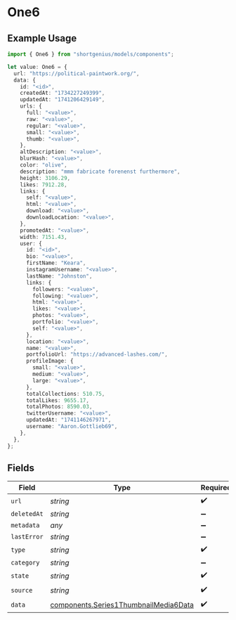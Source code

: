 # One6

## Example Usage

```typescript
import { One6 } from "shortgenius/models/components";

let value: One6 = {
  url: "https://political-paintwork.org/",
  data: {
    id: "<id>",
    createdAt: "1734227249399",
    updatedAt: "1741206429149",
    urls: {
      full: "<value>",
      raw: "<value>",
      regular: "<value>",
      small: "<value>",
      thumb: "<value>",
    },
    altDescription: "<value>",
    blurHash: "<value>",
    color: "olive",
    description: "mmm fabricate forenenst furthermore",
    height: 3106.29,
    likes: 7912.28,
    links: {
      self: "<value>",
      html: "<value>",
      download: "<value>",
      downloadLocation: "<value>",
    },
    promotedAt: "<value>",
    width: 7151.43,
    user: {
      id: "<id>",
      bio: "<value>",
      firstName: "Keara",
      instagramUsername: "<value>",
      lastName: "Johnston",
      links: {
        followers: "<value>",
        following: "<value>",
        html: "<value>",
        likes: "<value>",
        photos: "<value>",
        portfolio: "<value>",
        self: "<value>",
      },
      location: "<value>",
      name: "<value>",
      portfolioUrl: "https://advanced-lashes.com/",
      profileImage: {
        small: "<value>",
        medium: "<value>",
        large: "<value>",
      },
      totalCollections: 510.75,
      totalLikes: 9655.17,
      totalPhotos: 8590.03,
      twitterUsername: "<value>",
      updatedAt: "1741146267971",
      username: "Aaron.Gottlieb69",
    },
  },
};
```

## Fields

| Field                                                                                          | Type                                                                                           | Required                                                                                       | Description                                                                                    |
| ---------------------------------------------------------------------------------------------- | ---------------------------------------------------------------------------------------------- | ---------------------------------------------------------------------------------------------- | ---------------------------------------------------------------------------------------------- |
| `url`                                                                                          | *string*                                                                                       | :heavy_check_mark:                                                                             | N/A                                                                                            |
| `deletedAt`                                                                                    | *string*                                                                                       | :heavy_minus_sign:                                                                             | N/A                                                                                            |
| `metadata`                                                                                     | *any*                                                                                          | :heavy_minus_sign:                                                                             | N/A                                                                                            |
| `lastError`                                                                                    | *string*                                                                                       | :heavy_minus_sign:                                                                             | N/A                                                                                            |
| `type`                                                                                         | *string*                                                                                       | :heavy_check_mark:                                                                             | N/A                                                                                            |
| `category`                                                                                     | *string*                                                                                       | :heavy_minus_sign:                                                                             | N/A                                                                                            |
| `state`                                                                                        | *string*                                                                                       | :heavy_check_mark:                                                                             | N/A                                                                                            |
| `source`                                                                                       | *string*                                                                                       | :heavy_check_mark:                                                                             | N/A                                                                                            |
| `data`                                                                                         | [components.Series1ThumbnailMedia6Data](../../models/components/series1thumbnailmedia6data.md) | :heavy_check_mark:                                                                             | N/A                                                                                            |